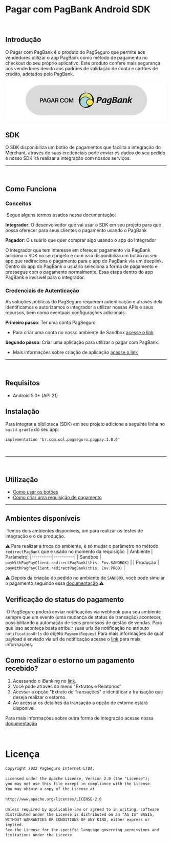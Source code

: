 # Pagar com PagBank Android SDK
​
## Introdução
O Pagar com PagBank é o produto do PagSeguro que permite aos vendedores utilizar o app PagBank como método de pagamento no checkout do seu próprio aplicativo. Este produto confere mais segurança aos vendedores devido aos padrões de validação de conta e cartões de crédito, adotados pelo PagBank.

![](docs/images/example_light_button.png)​

## SDK
O SDK disponibiliza um botão de pagamentos que facilita a integração do Merchant, através de suas credenciais pode enviar os dados do seu pedido e nosso SDK irá realizar a integração com nossos serviços.

---
​
## Como Funciona

### Conceitos
​
Segue alguns termos usados nessa documentação:
​

**Integrador**: O desenvolvedor que vai usar o SDK em seu projeto para que possa oferecer para seus clientes o pagamento usando o PagBank
​

**Pagador**: O usuário que quer comprar algo usando o app do Integrador
​

O integrador que tem interesse em oferecer pagamento via PagBank adiciona o SDK no seu projeto e com isso disponibiliza um botão no seu app que redireciona o pagamento para o app do PagBank via um deeplink. Dentro do app do PagBank o usuário seleciona a forma de pagamento e prossegue com o pagamento normalmente. Essa etapa dentro do app PagBank é invísivel para o integrador.
​
### Credenciais de Autenticação
As soluções públicas do PagSeguro requerem autenticação e através dela identificamos e autorizamos o integrador a utilizar nossas APIs e seus recursos, bem como eventuais configurações adicionais.
​

**Primeiro passo**: Ter uma conta PagSeguro
​
- Para criar uma conta no nosso ambiente de Sandbox [acesse o link](https://acesso.pagseguro.uol.com.br/sandbox)
​

**Segundo passo**: Criar uma aplicação para utilizar o pagar com PagBank.
- Mais informações sobre criação de aplicação [acesse o link](https://dev.pagseguro.uol.com.br/reference/connect-create-client)
​
___
​
## Requisitos
- Android 5.0+ (API 21)
​
## Instalação
Para integrar a biblioteca (SDK) em seu projeto adicione a seguinte linha no `build.gradle` do seu app:

```
implementation 'br.com.uol.pagseguro:pagpay:1.0.0'
```
​
___
​
## Utilização

* [Como usar os botões](/docs/BUTTONS.md)
* [Como criar uma requisição de pagamento](/docs/HOW_TO_USE.md)

---

## Ambientes disponíveis
​
Temos dois ambientes disponíveis, um para realizar os testes de integração e o de produção.

:warning: Para realizar a troca do ambiente, é só mudar o parâmetro no método `redirectPagBank` que é usado no momento da requisição
​
| Ambiente | Parâmetro|
|----------|----------|
| Sandbox | `payWithPagPayClient.redirectPagBank(this, Env.SANDBOX)` |
| Produção | `payWithPagPayClient.redirectPagBank(this, Env.PROD)` |

:warning: Depois da criação do pedido no ambiente de `SANDBOX`, você pode simular o pagamento seguindo essa [documentação](https://dev.pagseguro.uol.com.br/reference/pagando-um-pedido-com-deeplink-em-sandbox) :warning:​
## Verificação do status do pagamento
​
O PagSeguro poderá enviar notificações via webhook para seu ambiente sempre que um evento (uma mudança de status de transação) acontecer, possibilitando a automação de seus processos de gestão de vendas.
Para que isso aconteça basta atribuir suas urls de notificação no atributo `notificationUrls` do objeto `PaymentRequest`
​
Para mais informações de qual payload é enviado via url de notificação acesse o [link](https://dev.pagseguro.uol.com.br/reference/charge-webhook) para mais informações.

## Como realizar o estorno um pagamento recebido?

1. Acessando o iBanking no [link](https://acesso.pagseguro.uol.com.br/).
2. Você pode através do menu "Extratos e Relatórios" 
3. Acessar a opção "Extrato de Transações" e identificar a transação que deseja realizar o estorno. 
4. Ao acessar os detalhes da transação a opção de estorno estará disponível.

Para mais informações sobre outra forma de integração acesse nossa [documentação](https://dev.pagseguro.uol.com.br/reference/criando-um-pedido-com-deeplink-pagar-com-pagbank)

<br>

Licença
=======

    Copyright 2022 PagSeguro Internet LTDA.

    Licensed under the Apache License, Version 2.0 (the "License");
    you may not use this file except in compliance with the License.
    You may obtain a copy of the License at

    http://www.apache.org/licenses/LICENSE-2.0

    Unless required by applicable law or agreed to in writing, software
    distributed under the License is distributed on an "AS IS" BASIS,
    WITHOUT WARRANTIES OR CONDITIONS OF ANY KIND, either express or implied.
    See the License for the specific language governing permissions and
    limitations under the License.
